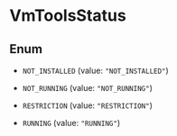 

# VmToolsStatus

## Enum


* `NOT_INSTALLED` (value: `"NOT_INSTALLED"`)

* `NOT_RUNNING` (value: `"NOT_RUNNING"`)

* `RESTRICTION` (value: `"RESTRICTION"`)

* `RUNNING` (value: `"RUNNING"`)



